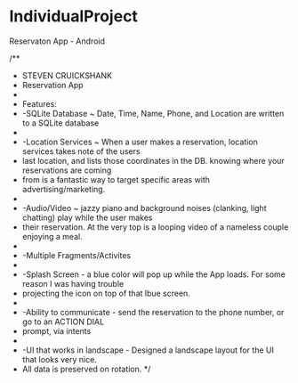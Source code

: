 # IndividualProject
Reservaton App - Android

/**
 * STEVEN CRUICKSHANK
 * Reservation App
 *
 * Features:
 * -SQLite Database ~ Date, Time, Name, Phone, and Location are written to a SQLite database
 *
 * -Location Services ~ When a user makes a reservation, location services takes note of the users
 * last location, and lists those coordinates in the DB. knowing where your reservations are coming
 * from is a fantastic way to target specific areas with advertising/marketing.
 *
 * -Audio/Video ~ jazzy piano and background noises (clanking, light chatting) play while the user makes
 * their reservation. At the very top is a looping video of a nameless couple enjoying a meal.
 *
 * -Multiple Fragments/Activites
 *
 * -Splash Screen - a blue color will pop up while the App loads. For some reason I was having trouble
 * projecting the icon on top of that lbue screen.
 *
 * -Ability to communicate - send the reservation to the phone number, or go to an ACTION DIAL
 * prompt, via intents
 *
 * -UI that works in landscape - Designed a landscape layout for the UI that looks very nice.
 * All data is preserved on rotation.
 */
